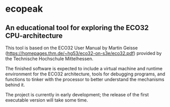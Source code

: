 # ecopeak
## An educational tool for exploring the ECO32 CPU-architecture

This tool is based on the ECO32 User Manual by Martin Geisse (https://homepages.thm.de/~hg53/eco32-on-s3e/eco32.pdf) provided by the Technische Hochschule Mittelhessen.

The finished software is expected to include a virtual machine and runtime environment for the ECO32 architecture, tools for debugging programs, and functions to tinker with the processor to better understand the mechanisms behind it.

The project is currently in early development; the release of the first executable version will take some time.
